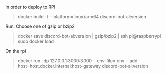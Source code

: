 In order to deploy to RPI

> docker build -t --platform=linux/arm64 discord-bot-al:version

Run: Choose one of gzip or bzip2
> docker save discord-bot-al:version | gzip/bzip2 | ssh pi@raspberrypi sudo docker load

On the rpi
> docker run -dp 127.0.0.1:3000:3000 --env-file=.env --add-host=host.docker.internal:host-gateway discord-bot-al:version